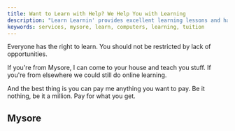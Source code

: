 ```yaml
---
title: Want to Learn with Help? We Help You with Learning
description: "Learn Learnin' provides excellent learning lessons and hands-on in Mysore"
keywords: services, mysore, learn, computers, learning, tuition
---
```


Everyone has the right to learn. You should not be restricted by lack of opportunities.

If you're from Mysore, I can come to your house and teach you stuff. If you're from elsewhere we could still do online learning.

And the best thing is you can pay me anything you want to pay. Be it nothing, be it a million. Pay for what you get.

Mysore
---

